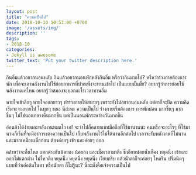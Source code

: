 ```yaml
---
layout: post
title: "ความเป็นไป"
date: 2018-10-10 10:53:00 +0700
image: '/assets/img/'
description: ''
tags:
- 2018-10
categories:
- Jekyll is awesome
twitter_text: 'Put your twitter description here.'
---
```

กินอิ่มแล้วอยากนอนหลับ กินแล้วอยากนอนพักหลังกินอิ่ม หรือว่ากินมากไป? หรือว่าร่างกายต้องการพัก เพื่อจะเอาพลังงานไปใช้ย่อยอาหารที่ปากเพิ่งจะทานเข้าไป เป็นแบบนั้นมั๊ย? อยากรู้ว่าการย่อยใช้พลังงานแค่ไหน อยากรู้ว่าสมองจะบอกอะไรเวลาทานอิ่ม

หายใจเข้าลึกๆ หายใจออกยาวๆ ทำร่างกายให้สบายๆ เพราะยังไม่อยากนอนหลับ แต่ตาก็จะปิด ความคิดเริ่มจะจางหายไป ในทุกๆ ขณะ นี่ล่ะนะ ความเป็นไป ร่างกายเริ่มต้องการ การพักผ่อน มากขึ้นๆ มากขึ้นๆ ไม่ใช่นอนกลางคืนมากขึ้น แต่เป็นนอนพักระหว่างวันมากขึ้น

อ่อนล้าได้ง่ายและพลังงานหมดไว เอ! จะว่าไปก็คลายแบทมือถือที่ใช้มานานนะ คนหรือจะอะไรๆ ที่ใช้มานานก็เริ่มที่จะมีอาการของความเป็นไป เก็บพลังงานไว้ไม่ได้นานอีกต่อไป เวลาจะรับพลังงานก็ไม่นานและมากเหมือนเมื่อก่อน ต้องค่อยๆ เข้า และค่อยๆ ออก

คล้ายว่าจะลื่นไหล แตกต่างกันน้อยลง น้อยลง และเมื่อเวลามาถึง ซึ่งอีกหน่อยนั่นก็คง หยุดนิ่ง เข้าและออกไม่แตกต่าง ไม่ไหวติง หยุดนิ่ง หยุดนิ่ง หยุดนิ่ง เงียบกริบ แล้วน้ำตาก็จะค่อยๆ ไหลริน ปริ่มนิดๆ แบบที่ว่าเอ่อล้นในตา หรือนัยตา ก็ไม่รู้นะ? นี่ละมั้งคือเจ้าความเป็นไป
